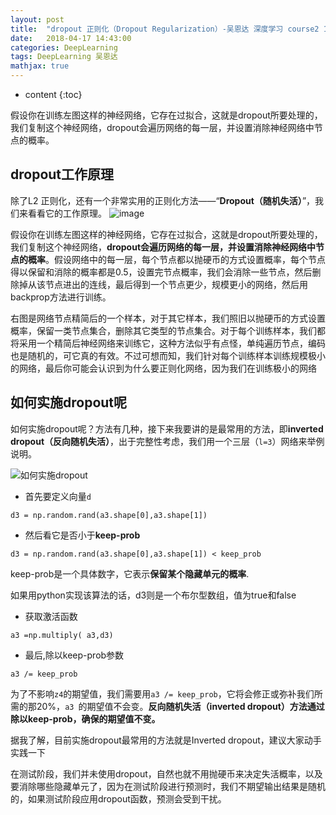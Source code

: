 ```yaml
---
layout: post
title:  "dropout 正则化（Dropout Regularization）-吴恩达 深度学习 course2 1.6笔记"
date:   2018-04-17 14:43:00
categories: DeepLearning
tags: DeepLearning 吴恩达
mathjax: true
---
```


* content
{:toc}

假设你在训练左图这样的神经网络，它存在过拟合，这就是dropout所要处理的，我们复制这个神经网络，dropout会遍历网络的每一层，并设置消除神经网络中节点的概率。
<!--more-->



## dropout工作原理
除了L2 正则化，还有一个非常实用的正则化方法——“**Dropout（随机失活）**”，我们来看看它的工作原理。
![image](http://p5ocy6pck.bkt.clouddn.com/dropout_regularization.png)

假设你在训练左图这样的神经网络，它存在过拟合，这就是dropout所要处理的，我们复制这个神经网络，**dropout会遍历网络的每一层，并设置消除神经网络中节点的概率**。假设网络中的每一层，每个节点都以抛硬币的方式设置概率，每个节点得以保留和消除的概率都是0.5，设置完节点概率，我们会消除一些节点，然后删除掉从该节点进出的连线，最后得到一个节点更少，规模更小的网络，然后用backprop方法进行训练。


右图是网络节点精简后的一个样本，对于其它样本，我们照旧以抛硬币的方式设置概率，保留一类节点集合，删除其它类型的节点集合。对于每个训练样本，我们都将采用一个精简后神经网络来训练它，这种方法似乎有点怪，单纯遍历节点，编码也是随机的，可它真的有效。不过可想而知，我们针对每个训练样本训练规模极小的网络，最后你可能会认识到为什么要正则化网络，因为我们在训练极小的网络

## 如何实施dropout呢
如何实施dropout呢？方法有几种，接下来我要讲的是最常用的方法，即**inverted dropout（反向随机失活）**，出于完整性考虑，我们用一个三层（`l=3`）网络来举例说明。

![如何实施dropout](http://p5ocy6pck.bkt.clouddn.com/dropuout.png)

- 首先要定义向量`d`

```
d3 = np.random.rand(a3.shape[0],a3.shape[1])
```
- 然后看它是否小于**keep-prob**

```
d3 = np.random.rand(a3.shape[0],a3.shape[1]) < keep_prob
```
keep-prob是一个具体数字，它表示**保留某个隐藏单元的概率**.

如果用python实现该算法的话，d3则是一个布尔型数组，值为true和false

- 获取激活函数

```
a3 =np.multiply( a3,d3)
```

- 最后,除以keep-prob参数

```
a3 /= keep_prob
```
为了不影响`z4`的期望值，我们需要用`a3 /= keep_prob`，它将会修正或弥补我们所需的那20%，`a3 `的期望值不会变。**反向随机失活（inverted dropout）方法通过除以keep-prob，确保的期望值不变。**

据我了解，目前实施dropout最常用的方法就是Inverted dropout，建议大家动手实践一下

在测试阶段，我们并未使用dropout，自然也就不用抛硬币来决定失活概率，以及要消除哪些隐藏单元了，因为在测试阶段进行预测时，我们不期望输出结果是随机的，如果测试阶段应用dropout函数，预测会受到干扰。
